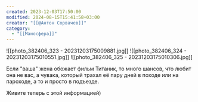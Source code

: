 ```yaml
---
created: 2023-12-03T17:50:00
modified: 2024-08-15T15:41:58+03:00
creator: "[[@Антон Сорвачев]]"
category:
  - "[[Маносфера]]"
---
```


![[photo_382406_323 - 20231203175009881.jpg]]
![[photo_382406_324 - 20231203175010551.jpg]]
![[photo_382406_325 - 20231203175010306.jpg]]

Если "ваша" жена обожает фильм Титаник, то много шансов, что любит она не вас, а чувака, который трахал её пару дней в походе или на пароходе, а то и просто в подъезде. 

Живите теперь с этой информацией)
